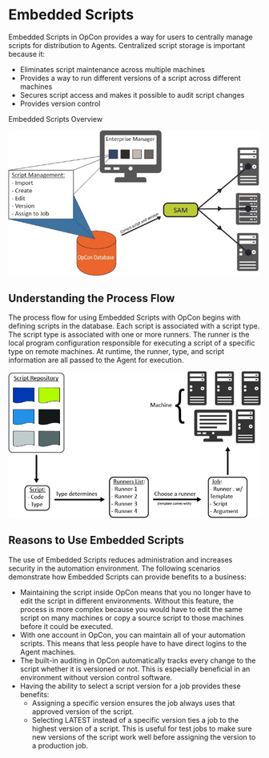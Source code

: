 # Embedded Scripts

Embedded Scripts in OpCon provides a way for users to centrally manage
scripts for distribution to Agents. Centralized script storage is
important because it:

- Eliminates script maintenance across multiple machines
- Provides a way to run different versions of a script across
    different machines
- Secures script access and makes it possible to audit script changes
- Provides version control

Embedded Scripts Overview

![Embedded Scripts Overview](../Resources/Images/Concepts/EmbeddedScriptsOverview.jpg "Embedded Scripts Overview")

## Understanding the Process Flow

The process flow for using Embedded Scripts with OpCon begins with
defining scripts in the database. Each script is associated with a
script type. The script type is associated with one or more runners. The
runner is the local program configuration responsible for executing a
script of a specific type on remote machines. At runtime, the runner,
type, and script information are all passed to the Agent for execution.

![Diagram of Process Flow](../Resources/Images/Concepts/EmbeddedScriptsProcessFlow.jpg "Diagram of Process Flow")

## Reasons to Use Embedded Scripts

The use of Embedded Scripts reduces administration and increases
security in the automation environment. The following scenarios
demonstrate how Embedded Scripts can provide benefits to a business:

- Maintaining the script inside OpCon means that you no longer have to
    edit the script in different environments. Without this feature, the
    process is more complex because you would have to edit the same
    script on many machines or copy a source script to those machines
    before it could be executed.
- With one account in OpCon, you can maintain all of your automation
    scripts. This means that less people have to have direct logins to
    the Agent machines.
- The built-in auditing in OpCon automatically tracks every change to
    the script whether it is versioned or not. This is especially
    beneficial in an environment without version control software.
- Having the ability to select a script version for a job provides
    these benefits:
  - Assigning a specific version ensures the job always uses that
        approved version of the script.
  - Selecting LATEST instead of a specific version ties a job to the
        highest version of a script. This is useful for test jobs to
        make sure new versions of the script work well before assigning
        the version to a production job.
